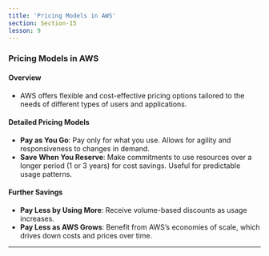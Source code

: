 ```yaml
---
title: 'Pricing Models in AWS'
section: Section-15
lesson: 9
---
```


### Pricing Models in AWS

#### Overview

- AWS offers flexible and cost-effective pricing options tailored to the needs of different types of users and applications.

<!-- pagebreak -->

#### Detailed Pricing Models

- **Pay as You Go**: Pay only for what you use. Allows for agility and responsiveness to changes in demand.
- **Save When You Reserve**: Make commitments to use resources over a longer period (1 or 3 years) for cost savings. Useful for predictable usage patterns.

<!-- pagebreak -->

#### Further Savings

- **Pay Less by Using More**: Receive volume-based discounts as usage increases.
- **Pay Less as AWS Grows**: Benefit from AWS’s economies of scale, which drives down costs and prices over time.

---
